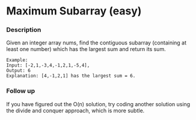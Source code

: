 # Maximum Subarray (easy)

### Description
Given an integer array nums, find the contiguous subarray (containing at least one number) which has the largest sum and return its sum.

    Example:
    Input: [-2,1,-3,4,-1,2,1,-5,4],
    Output: 6
    Explanation: [4,-1,2,1] has the largest sum = 6.

### Follow up
If you have figured out the O(n) solution, try coding another solution using the divide and conquer approach, which is more subtle.